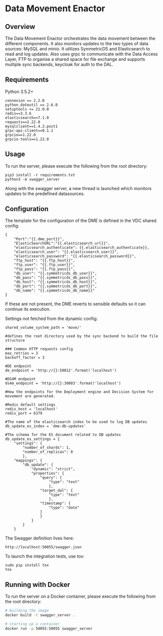 # Data Movement Enactor

## Overview
The Data Movement Enactor orchestrates the data movement between the different components. It also monitors updates to
the two types of data sources: MySQL and minio. It utilizes SymmetricDS and Elasticsearch to read and log updates. Also
uses grpc to communicate with the Data Access Layer, FTP to organise a shared space for file exchange and supports
multiple sync backends, keycloak for auth to the DAL.

## Requirements
Python 3.5.2+

```
connexion == 2.2.0
python_dateutil == 2.6.0
setuptools >= 21.0.0
redis==3.3.6
elasticsearch==7.1.0
requests==2.22.0
mysqlclient==1.4.2.post1
grpc-api-client==0.1.1
grpcio==1.22.0
grpcio-tools==1.22.0
```

## Usage
To run the server, please execute the following from the root directory:

```
pip3 install -r requirements.txt
python3 -m swagger_server
```

Along with the swagger server, a new thread is launched which monitors updates to the predefined datasources.

## Configuration

The template for the configuration of the DME is defined in the VDC shared config:

```
{
    "Port":"{{.dme_port}}",
    "ElasticSearchURL":"{{.elasticsearch_url}}",
    "elasticsearch_authenticate": {{.elasticsearch_authenticate}},
    "elasticsearch_user": "{{.elasticsearch_user}}",
    "elasticsearch_password": "{{.elasticsearch_password}}",
    "ftp_host": "{{.ftp_host}}",
    "ftp_user": "{{.ftp_user}}",
    "ftp_pass": "{{.ftp_pass}}",
    "db_user": "{{.symmetricds_db_user}}",
    "db_pass": "{{.symmetricds_db_pass}}",
    "db_host": "{{.symmetricds_db_host}}",
    "db_port": "{{.symmetricds_db_port}}",
    "db_name": "{{.symmetricds_db_name}}"
}
```

If these are not present, the DME reverts to sensible defaults so it can continue its execution.

Settings not fetched from the dynamic config:

```
shared_volume_system_path = 'move/'

#defines the root directory used by the sync backend to build the file structure

### Common HTTP requests config
max_retries = 3
backoff_factor = 3

#DE endpoint
de_endpoint = 'http://{}:50012'.format('localhost')

#DS4M endpoint
ds4m_endpoint = 'http://{}:30003'.format('localhost')

#How the endpoints for the Deployment engine and Decision System for movement are generated.

#Redis default settings
redis_host = 'localhost'
redis_port = 6379

#The name of the elasticsearch index to be used to log DB updates
db_update_es_index = 'dme-db-updates'

#The schema for the ES document related to DB updates
db_update_es_settings = {
    "settings": {
        "number_of_shards": 1,
        "number_of_replicas": 0
        },
    "mappings": {
        "db_update": {
            "dynamic": "strict",
            "properties": {
                "query": {
                    "type": "text"
                    },
                "target_dal": {
                    "type": "text"
                    },
                "timestamp": {
                    "type": "date"
                }
                }
            }
        }
    }
```


The Swagger definition lives here:

```
http://localhost:50055/swagger.json
```

To launch the integration tests, use tox:
```
sudo pip install tox
tox
```

## Running with Docker

To run the server on a Docker container, please execute the following from the root directory:

```bash
# building the image
docker build -t swagger_server .

# starting up a container
docker run -p 50055:50055 swagger_server
```